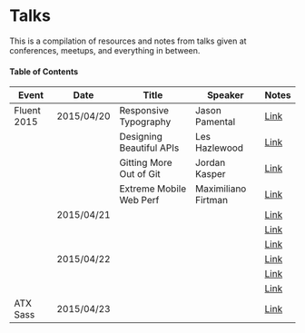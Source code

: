 # Talks
This is a compilation of resources and notes from talks given at conferences, meetups, and everything in between.

#### Table of Contents
| Event        | Date       | Title                      | Speaker               | Notes    |
| ------------ | ---------- | -------------------------- | --------------------- | -------- |
| Fluent 2015  | 2015/04/20 | Responsive Typography      | Jason Pamental        | [Link](./fluent-2015/01-responsive-typography.md) |
|              |            | Designing Beautiful APIs   | Les Hazlewood         | [Link](./fluent-2015/02-design-beautiful-apis.md) |
|              |            | Gitting More Out of Git    | Jordan Kasper         | [Link](./fluent-2015/03-gitting-git.md) |
|              |            | Extreme Mobile Web Perf    | Maximiliano Firtman   | [Link](./fluent-2015/04-extreme-mobile-web-perf.md) |
|              | 2015/04/21 |                            |                       | [Link](./fluent-2015/) |
|              |            |                            |                       | [Link](./fluent-2015/) |
|              |            |                            |                       | [Link](./fluent-2015/) |
|              | 2015/04/22 |                            |                       | [Link](./fluent-2015/) |
|              |            |                            |                       | [Link](./fluent-2015/) |
|              |            |                            |                       | [Link](./fluent-2015/) |
| ATX Sass     | 2015/04/23 |                            |                       | [Link](./atx-sass/) |
